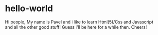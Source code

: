 # hello-world
Hi people,
My name is Pavel and i like to learn Html(5)/Css and Javascript and all the other good stuff!
Guess i'll be here for a while then.
Cheers!
